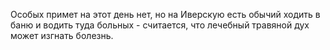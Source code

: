 Особых примет на этот день нет, но на Иверскую есть обычий ходить в баню и водить туда больных - считается, что лечебный травяной дух может изгнать болезнь.
